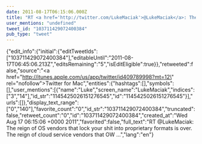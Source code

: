 ```yaml
---
date: 2011-08-17T06:15:06.000Z
title: "RT <a href='http://twitter.com/LukeMaciak'>@LukeMaciak</a>: The reign of OS vendors that lock your shit into proprietary formats is over. The reign of cloud service vendors that OW ...″"
user_mentions: "undefined"
tweet_id: "103711429072400384"
pub_type: "tweet"
---
```

{"edit_info":{"initial":{"editTweetIds":["103711429072400384"],"editableUntil":"2011-08-17T06:45:06.213Z","editsRemaining":"5","isEditEligible":true}},"retweeted":false,"source":"<a href=\"http://itunes.apple.com/us/app/twitter/id409789998?mt=12\" rel=\"nofollow\">Twitter for Mac</a>","entities":{"hashtags":[],"symbols":[],"user_mentions":[{"name":"Luke","screen_name":"LukeMaciak","indices":["3","14"],"id_str":"1145425026151276545","id":"1145425026151276545"}],"urls":[]},"display_text_range":["0","140"],"favorite_count":"0","id_str":"103711429072400384","truncated":false,"retweet_count":"0","id":"103711429072400384","created_at":"Wed Aug 17 06:15:06 +0000 2011","favorited":false,"full_text":"RT @LukeMaciak: The reign of OS vendors that lock your shit into proprietary formats is over. The reign of cloud service vendors that OW ...","lang":"en"}
